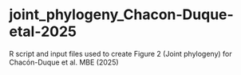 # joint_phylogeny_Chacon-Duque-etal-2025
R script and input files used to create Figure 2 (Joint phylogeny) for Chacón-Duque et al. MBE (2025)
